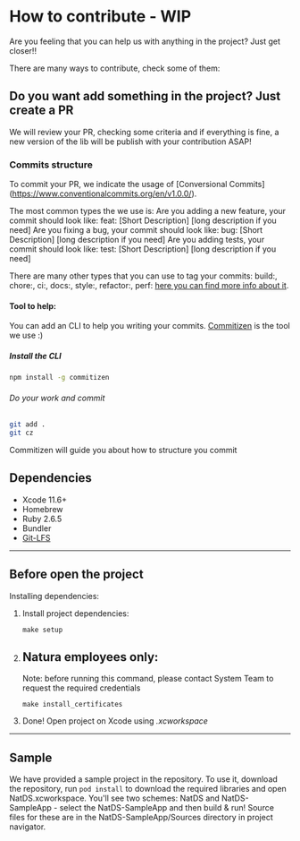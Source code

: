 # How to contribute - WIP

Are you feeling that you can help us with anything in the project? Just get closer!!

There are many ways to contribute, check some of them:
## Do you want add something in the project? Just create a PR
We will review your PR, checking some criteria and if everything is fine, a new version of the lib will be publish with your contribution ASAP!

### Commits structure
To commit your PR, we indicate the usage of [Conversional Commits] (https://www.conventionalcommits.org/en/v1.0.0/).

The most common types the we use is:
Are you adding a new feature, your commit should look like: feat: [Short Description] [long description if you need]
Are you fixing a bug, your commit should look like: bug: [Short Description] [long description if you need]
Are you adding tests, your commit should look like: test: [Short Description] [long description if you need]

There are many other types that you can use to tag your commits: build:, chore:, ci:, docs:, style:, refactor:, perf:
[here you can find more info about it](https://www.conventionalcommits.org/en/v1.0.0/).

#### Tool to help:
You can add an CLI to help you writing your commits. [Commitizen](https://github.com/commitizen/cz-cli) is the tool we use :)

##### Install the CLI
```bash
npm install -g commitizen
```
###### Do your work and commit
```bash
git add .
git cz
```

Commitizen will guide you about how to structure you commit

## Dependencies
- Xcode 11.6+
- Homebrew
- Ruby 2.6.5
- Bundler
- [Git-LFS](https://git-lfs.github.com/)

---
## Before open the project ##
  Installing dependencies:

1. Install project dependencies:
   ```
   make setup
   ```
2. ## Natura employees only:
   Note: before running this command, please contact System Team to request the required credentials

   ```
   make install_certificates
   ```

3. Done! Open project on Xcode using _.xcworkspace_

---

## Sample
We have provided a sample project in the repository. To use it, download the repository, run `pod install` to download the required libraries and open NatDS.xcworkspace. You'll see two schemes: NatDS and NatDS-SampleApp - select the NatDS-SampleApp and then build & run! Source files for these are in the NatDS-SampleApp/Sources directory in project navigator.
